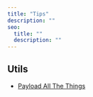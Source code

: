 ```yaml
---
title: "Tips"
description: ""
seo:
  title: ""
  description: ""
---
```


## Utils

- [Payload All The Things](https://swisskyrepo.github.io/PayloadsAllTheThings)
